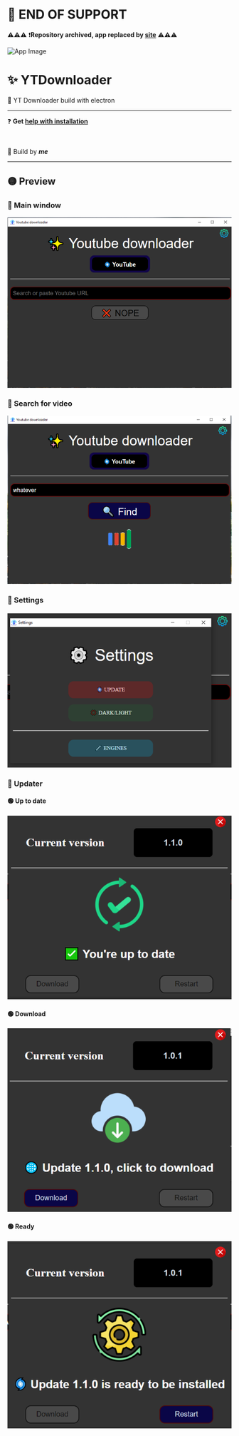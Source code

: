 # 🔴 **END OF SUPPORT**

⚠️⚠️⚠️
❗**Repository archived, app replaced by [site](https://github.com/Bajojajo-xD/Video-Downloader)**
⚠️⚠️⚠️

![App Image](./src/images/icon.ico)

# ✨ YTDownloader
🎉 YT Downloader build with electron


<hr />

❓ **Get [help with installation](https://github.com/Bajojajo-xD/YTDownloader/blob/v1.1.0/HELP.md#-installer)**

<br />

🧶 Build by ***me***<br />

<hr />

## 🟡 Preview
### 🔵 Main window
![Main window](./preview/main.png)
### 🔵 Search for video
![Searching for video](./preview/searching.png)
### 🔵 Settings
![Settings](./preview/settings.png)
### 🔵 Updater
#### 🟢 Up to date
![Downloading update](./preview/updater-up-to-date.png)
#### 🟢 Download
![Downloading update](./preview/updater-download.png)
#### 🟢 Ready
![Update ready](./preview/updater-ready.png)
